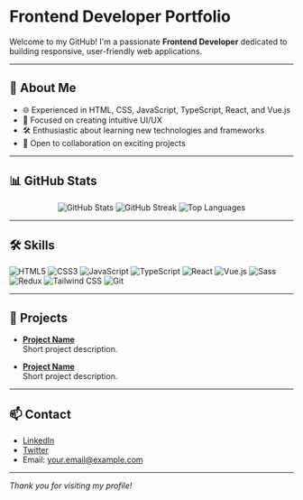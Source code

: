 # Frontend Developer Portfolio

Welcome to my GitHub! I'm a passionate **Frontend Developer** dedicated to building responsive, user-friendly web applications.

---

## 🚀 About Me

- 🌐 Experienced in HTML, CSS, JavaScript, TypeScript, React, and Vue.js
- 🎨 Focused on creating intuitive UI/UX
- 🛠️ Enthusiastic about learning new technologies and frameworks
- 🤝 Open to collaboration on exciting projects

---

## 📊 GitHub Stats

<p align="center">
  <img src="https://github-readme-stats.vercel.app/api?username=YOUR_GITHUB_USERNAME&show_icons=true&theme=radical" alt="GitHub Stats" />
  <img src="https://github-readme-streak-stats.herokuapp.com/?user=YOUR_GITHUB_USERNAME&theme=radical" alt="GitHub Streak" />
  <img src="https://github-readme-stats.vercel.app/api/top-langs/?username=YOUR_GITHUB_USERNAME&layout=compact&theme=radical" alt="Top Languages" />
</p>

---

## 🛠️ Skills

![HTML5](https://img.shields.io/badge/-HTML5-E34F26?logo=html5&logoColor=fff)
![CSS3](https://img.shields.io/badge/-CSS3-1572B6?logo=css3&logoColor=fff)
![JavaScript](https://img.shields.io/badge/-JavaScript-F7DF1E?logo=javascript&logoColor=000)
![TypeScript](https://img.shields.io/badge/-TypeScript-3178C6?logo=typescript&logoColor=fff)
![React](https://img.shields.io/badge/-React-61DAFB?logo=react&logoColor=000)
![Vue.js](https://img.shields.io/badge/-Vue.js-4FC08D?logo=vue.js&logoColor=fff)
![Sass](https://img.shields.io/badge/-Sass-CC6699?logo=sass&logoColor=fff)
![Redux](https://img.shields.io/badge/-Redux-764ABC?logo=redux&logoColor=fff)
![Tailwind CSS](https://img.shields.io/badge/-Tailwind%20CSS-38B2AC?logo=tailwind-css&logoColor=fff)
![Git](https://img.shields.io/badge/-Git-F05032?logo=git&logoColor=fff)

---

## 📂 Projects

- **[Project Name](https://github.com/YOUR_GITHUB_USERNAME/project-repo)**  
  Short project description.

- **[Project Name](https://github.com/YOUR_GITHUB_USERNAME/project-repo)**  
  Short project description.

---

## 📫 Contact

- [LinkedIn](https://linkedin.com/in/YOUR_LINKEDIN)
- [Twitter](https://twitter.com/YOUR_TWITTER)
- Email: your.email@example.com

---

*Thank you for visiting my profile!*